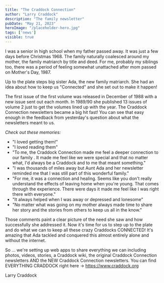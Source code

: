 ```yaml
---
title: "The Craddock Connection"
author: "Larry Craddock"
description: "The family newsletter"
pubDate: "May 21, 2023"
heroImage: "/placeholder-hero.jpg"
tags: ['news']
visible: true
---
```

I was a senior in high school when my father passed away. It was just a few days before Christmas 1968. The family naturally coalesced around my mother, the family matriarch by title and deed. For me, probably my siblings too, there was a period of feeling somewhat unattached after mom passed on Mother's Day, 1987.

Up to the plate steps big sister Ada, the new family matriarch. She had an idea about how to keep us "Connected" and she set out to make it happen!

The first issue of the first volume was released in December of 1988 with a new issue sent out each month. In 1989/90 she published 13 issues of volume 2 just to get the volumes lined up with the year. The Craddock Connection newsletters became a big hit fast! You can see that easy enough in the feedback from yesterday's question about what the newsletters meant to us.

_*Check out these memories:*_

* "I loved getting them!"
* "I loved reading them"
* "To me, the Craddock Connection made me feel a deeper connection to our family . It made me feel like we were special and that no matter what, I'd always be a Craddock and to me that meant something."
* "I was thousands of miles away but Aunt Ada and her newsletter reminded me that I was still part of this wonderful family."
* "For me, it was a connection and healing. Seems like you don't really understand the effects of leaving home when you're young. That comes through the experience. There were days it made me feel like I was right there with everyone."
* "It always helped when I was away or depressed and lonesome"
* "No matter what was going on my mother always made time to share her story and the stories from others to keep us all in the know."

Those comments paint a clear picture of the need she saw and how successfully she addressed it. Now it's time for us to step up to the plate and do what we can to keep all these crazy Craddocks CONNECTED! It's amazing that Ada tackled and conquered this almost entirely alone and without the internet.

So ... we're setting up web apps to share everything we can including photos, videos, stories, a Craddock wiki, the original Craddock Connection newsletters AND the NEW Craddock Connection newsletters. You can find EVERYTHING CRADDOCK right here -> https://www.craddock.org

Larry Craddock
